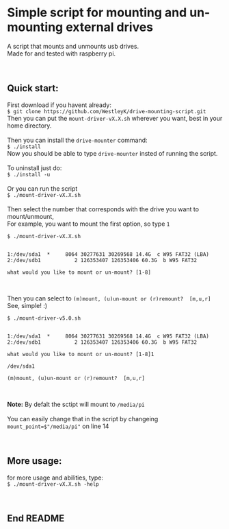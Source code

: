 
# Simple script for mounting and un-mounting external drives

A script that mounts and unmounts usb drives. <br>
Made for and tested with raspberry pi. <br>

<br>

## Quick start:

First download if you havent already: <br>
`$ git clone https://github.com/WestleyK/drive-mounting-script.git` <br>
Then you can put the `mount-driver-vX.X.sh` wherever you want, best in your home directory. <br>
<br>
Then you can install the `drive-mounter` command: <br>
`$ ./install` <br>
Now you should be able to type `drive-mounter` insted of running the script. <br>
<br>
To uninstall just do: <br>
`$ ./install -u` <br>
<br>
Or you can run the script <br>
`$ ./mount-driver-vX.X.sh` <br>	
<br>
Then select the number that corresponds with the drive you want to mount/unmount, <br>
For example, you want to mount the first option, so type `1` <br>
  
```
$ ./mount-driver-vX.X.sh 


1:/dev/sda1  *     8064 30277631 30269568 14.4G  c W95 FAT32 (LBA)
2:/dev/sdb1           2 126353407 126353406 60.3G  b W95 FAT32

what would you like to mount or un-mount? [1-8]
```
<br>

Then you can select to `(m)mount, (u)un-mount or (r)remount?  [m,u,r]` <br>
See, simple! :)  

```
$ ./mount-driver-v5.0.sh 


1:/dev/sda1  *     8064 30277631 30269568 14.4G  c W95 FAT32 (LBA)
2:/dev/sdb1           2 126353407 126353406 60.3G  b W95 FAT32

what would you like to mount or un-mount? [1-8]1

/dev/sda1

(m)mount, (u)un-mount or (r)remount?  [m,u,r]
```

<br>

**Note:** By defalt the sctipt will mount to `/media/pi` <br>	
You can easily change that in the script by changeing `mount_point=$"/media/pi"` on line 14 <br>

<br>


## More usage:

for more usage and abilities, type: <br>
`$ ./mount-driver-vX.X.sh -help` <br>

<br>




## End README

<br>


